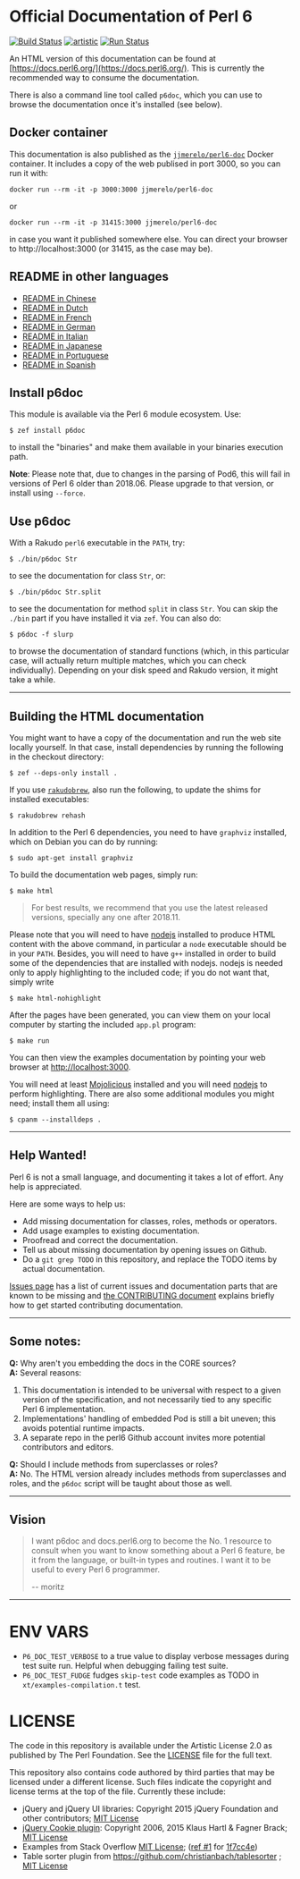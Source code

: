 # Official Documentation of Perl 6

[![Build Status](https://travis-ci.org/perl6/doc.svg?branch=master)](https://travis-ci.org/perl6/doc) [![artistic](https://img.shields.io/badge/license-Artistic%202.0-blue.svg?style=flat)](https://opensource.org/licenses/Artistic-2.0) [![Run Status](https://api.shippable.com/projects/591e99923f2f790700098a30/badge?branch=master)](https://app.shippable.com/github/perl6/doc)

An HTML version of this documentation can be found at [https://docs.perl6.org/](https://docs.perl6.org/).
This is currently the recommended way to consume the documentation.

There is also a command line tool called `p6doc`, which you can use to
browse the documentation once it's installed (see below).

## Docker container

This documentation is also published as
the
[`jjmerelo/perl6-doc`](https://cloud.docker.com/repository/docker/jjmerelo/perl6-doc/) Docker
container. It includes a copy of the web publised in port 3000, so you
can run it with:

    docker run --rm -it -p 3000:3000 jjmerelo/perl6-doc

or

    docker run --rm -it -p 31415:3000 jjmerelo/perl6-doc

in case you want it published somewhere else. You can direct your
browser to http://localhost:3000 (or 31415, as the case may be).


## README in other languages

* [README in Chinese](resources/i18n/zh/README.zh.md)
* [README in Dutch](resources/i18n/nl/README.nl.md)
* [README in French](resources/i18n/fr/README.fr.md)
* [README in German](resources/i18n/de/README.de.md)
* [README in Italian](resources/i18n/it/README.it.md)
* [README in Japanese](resources/i18n/jp/README.jp.md)
* [README in Portuguese](resources/i18n/pt/README.pt.md)
* [README in Spanish](resources/i18n/es/README.es.md)

## Install p6doc

This module is available via the Perl 6 module ecosystem. Use:

    $ zef install p6doc

to install the "binaries" and make them available in your binaries
execution path.

**Note**: Please note that, due to changes in the parsing of Pod6,
this will fail in versions of Perl 6 older than 2018.06. Please upgrade to that
version, or install using `--force`.

## Use p6doc

With a Rakudo `perl6` executable in the `PATH`, try:

    $ ./bin/p6doc Str

to see the documentation for class `Str`, or:

    $ ./bin/p6doc Str.split

to see the documentation for method `split` in class `Str`. You can
skip the `./bin` part if you have installed it via
`zef`. You can also do:

    $ p6doc -f slurp

to browse the documentation of standard functions (which, in this
particular case, will actually return multiple matches, which you can
check individually). Depending on your
disk speed and Rakudo version, it might take a while.

-------

## Building the HTML documentation

You might want to have a copy of the documentation and run the web
site locally yourself. In that case, install dependencies by running
the following in the checkout directory:

    $ zef --deps-only install .

If you use [`rakudobrew`](https://github.com/tadzik/rakudobrew), also run the
following, to update the shims for installed executables:

    $ rakudobrew rehash

In addition to the Perl 6 dependencies, you need to have `graphviz` installed, which
on Debian you can do by running:

    $ sudo apt-get install graphviz

To build the documentation web pages, simply run:

    $ make html

> For best results, we recommend that you use the latest released versions, specially any one after 2018.11.


Please note that you will need to have [nodejs](https://nodejs.org)
installed to produce HTML content with the above command, in particular
a `node` executable should be in your `PATH`. Besides, you will need
to have `g++` installed in order to build some of the dependencies
that are installed with nodejs. nodejs is needed only to apply
highlighting to the included code; if you do not want that, simply
write

    $ make html-nohighlight

After the pages have been generated, you can view them on your local
computer by starting the included `app.pl` program:

    $ make run

You can then view the examples documentation by pointing your web browser at
[http://localhost:3000](http://localhost:3000).

You will need at least [Mojolicious](https://metacpan.org/pod/Mojolicious)
installed and you will need [nodejs](https://nodejs.org) to perform
highlighting. There are also some additional modules you might need;
install them all using:

    $ cpanm --installdeps .

---------

## Help Wanted!

Perl 6 is not a small language, and documenting it takes a lot of effort.
Any help is appreciated.

Here are some ways to help us:

 * Add missing documentation for classes, roles, methods or operators.
 * Add usage examples to existing documentation.
 * Proofread and correct the documentation.
 * Tell us about missing documentation by opening issues on Github.
 * Do a `git grep TODO` in this repository, and replace the TODO items by
   actual documentation.

[Issues page](https://github.com/perl6/doc/issues) has a list of current issues and
documentation parts that are known to be missing
and [the CONTRIBUTING document](CONTRIBUTING.md)
explains briefly how to get started contributing documentation.

--------

## Some notes:

**Q:** Why aren't you embedding the docs in the CORE sources?<br>
**A:** Several reasons:

  1. This documentation is intended to be universal with
     respect to a given version of the specification,
     and not necessarily tied to any specific Perl 6
     implementation.
  2. Implementations' handling of embedded Pod is still
     a bit uneven; this avoids potential runtime impacts.
  3. A separate repo in the perl6 Github account invites
     more potential contributors and editors.

**Q:** Should I include methods from superclasses or roles?<br>
**A:** No. The HTML version already includes methods from superclasses and
       roles, and the `p6doc` script will be taught about those as well.

--------

## Vision

> I want p6doc and docs.perl6.org to become the No. 1 resource to consult
> when you want to know something about a Perl 6 feature, be it from the
> language, or built-in types and routines. I want it to be useful to every
> Perl 6 programmer.
>
>    -- moritz

--------

# ENV VARS

- `P6_DOC_TEST_VERBOSE` to a true value to display verbose messages during test suite run.
Helpful when debugging failing test suite.
- `P6_DOC_TEST_FUDGE` fudges `skip-test` code examples as TODO in `xt/examples-compilation.t` test.

# LICENSE

The code in this repository is available under the Artistic License 2.0
as published by The Perl Foundation. See the [LICENSE](LICENSE) file for the full
text.

This repository also contains code authored by third parties that may be licensed under a different license. Such
files indicate the copyright and license terms at the top of the file. Currently these include:

* jQuery and jQuery UI libraries: Copyright 2015 jQuery Foundation and other contributors; [MIT License](http://creativecommons.org/licenses/MIT)
* [jQuery Cookie plugin](https://github.com/js-cookie/js-cookie):
  Copyright 2006, 2015 Klaus Hartl & Fagner Brack;
  [MIT License](http://creativecommons.org/licenses/MIT)
* Examples from Stack Overflow [MIT License](http://creativecommons.org/licenses/MIT); ([ref #1](http://stackoverflow.com/a/43669837/215487) for [1f7cc4e](https://github.com/perl6/doc/commit/1f7cc4efa0da38b5a9bf544c9b13cc335f87f7f6))
* Table sorter plugin from https://github.com/christianbach/tablesorter ;
  [MIT License](http://creativecommons.org/licenses/MIT)
